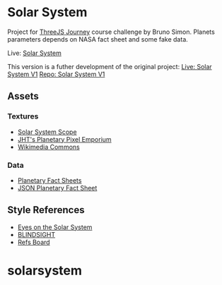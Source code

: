 # Solar System

Project for [ThreeJS Journey](https://threejs-journey.com/) course challenge by Bruno Simon.
Planets parameters depends on NASA fact sheet and some fake data.

Live: [Solar System](https://solar-system-v2.vercel.app/)

This version is a futher development of the original project:
[Live: Solar System V1](https://solar-system-v1-eosin.vercel.app)
[Repo: Solar System V1](https://github.com/zimoby/SolarSystem_V1)

## Assets

### Textures

- [Solar System Scope](https://www.solarsystemscope.com/textures/)
- [JHT's Planetary Pixel Emporium](https://planetpixelemporium.com/)
- [Wikimedia Commons](https://commons.wikimedia.org/)

### Data

- [Planetary Fact Sheets](https://nssdc.gsfc.nasa.gov/planetary/planetfact.html)
- [JSON Planetary Fact Sheet](https://github.com/sempostma/planetary-factsheet/)

## Style References

- [Eyes on the Solar System](https://eyes.nasa.gov/apps/solar-system/#/home)
- [BLINDSIGHT](https://myshli.com/project/blindsight)
- [Refs Board](https://www.pinterest.com/zimoby/solar-system/)
# solarsystem
